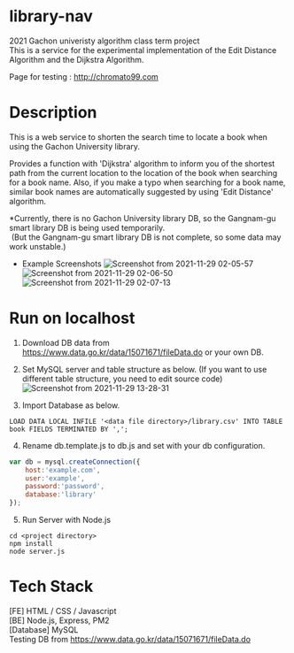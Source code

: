 # library-nav
2021 Gachon univeristy algorithm class term project<br>
This is a service for the experimental implementation of the Edit Distance Algorithm and the Dijkstra Algorithm.

Page for testing : http://chromato99.com

# Description
This is a web service to shorten the search time to locate a book when using the Gachon University library.

Provides a function with 'Dijkstra' algorithm to inform you of the shortest path from the current location to the location of the book when searching for a book name. 
Also, if you make a typo when searching for a book name, similar book names are automatically suggested by using 'Edit Distance' algorithm.

*Currently, there is no Gachon University library DB, so the Gangnam-gu smart library DB is being used temporarily.<br>
&nbsp;(But the Gangnam-gu smart library DB is not complete, so some data may work unstable.)

- Example Screenshots
![Screenshot from 2021-11-29 02-05-57](https://user-images.githubusercontent.com/20539422/143778625-0500e8e7-f3de-4149-b7f9-4acc3b135dc6.png)
![Screenshot from 2021-11-29 02-06-50](https://user-images.githubusercontent.com/20539422/143778641-0750cd6d-509e-481c-8f27-75ae95e8fb26.png)
![Screenshot from 2021-11-29 02-07-13](https://user-images.githubusercontent.com/20539422/143778648-3e728bcf-774a-4a42-8b09-1c0d84807b0c.png)

  
# Run on localhost
1) Download DB data from https://www.data.go.kr/data/15071671/fileData.do or your own DB.
2) Set MySQL server and table structure as below. (If you want to use different table structure, you need to edit source code)
![Screenshot from 2021-11-29 13-28-31](https://user-images.githubusercontent.com/20539422/143809094-e616ca9a-2276-4fae-a8ad-b5289775933a.png)

3) Import Database as below.
```
LOAD DATA LOCAL INFILE '<data file directory>/library.csv' INTO TABLE book FIELDS TERMINATED BY ',';
```
4) Rename db.template.js to db.js and set with your db configuration.
```javascript
var db = mysql.createConnection({
    host:'example.com',
    user:'example',
    password:'password',
    database:'library'
});
```

5) Run Server with Node.js
```
cd <project directory>
npm install
node server.js
```

# Tech Stack
[FE] HTML / CSS / Javascript<br>
[BE] Node.js, Express, PM2<br>
[Database] MySQL<br>
Testing DB from https://www.data.go.kr/data/15071671/fileData.do 
